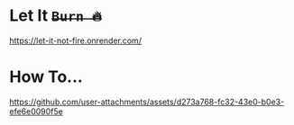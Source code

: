# Let It <strike>```Burn 🔥```</strike> 
https://let-it-not-fire.onrender.com/

# How To...
https://github.com/user-attachments/assets/d273a768-fc32-43e0-b0e3-efe6e0090f5e
